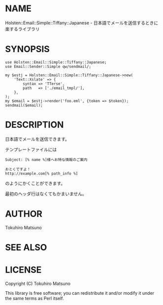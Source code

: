 # NAME

Holsten::Email::Simple::Tiffany::Japanese - 日本語でメールを送信するときに楽するライブラリ

# SYNOPSIS

    use Holsten::Email::Simple::Tiffany::Japanese;
    use Email::Sender::Simple qw/sendmail/;

    my $estj = Holsten::Email::Simple::Tiffany::Japanese->new(
        'Text::Xslate' => {
            syntax => 'TTerse',
            path   => ['./email_tmpl/'],
        },
    );
    my $email = $estj->render('foo.eml', {token => $token});
    sendmail($email);

# DESCRIPTION

日本語でメールを送信できます。

テンプレートファイルには

    Subject: [% name %]様へお特な情報のご案内

    おとくですよ！
    http://example.com[% path_info %]

のようにかくことができます。

最初のヘッダ行はなくてもかまいません。

# AUTHOR

Tokuhiro Matsuno <tokuhirom AAJKLFJEF GMAIL COM>

# SEE ALSO

# LICENSE

Copyright (C) Tokuhiro Matsuno

This library is free software; you can redistribute it and/or modify
it under the same terms as Perl itself.